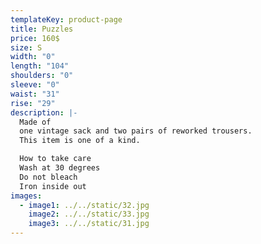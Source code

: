 ```yaml
---
templateKey: product-page
title: Puzzles
price: 160$
size: S
width: "0"
length: "104"
shoulders: "0"
sleeve: "0"
waist: "31"
rise: "29"
description: |-
  Made of
  one vintage sack and two pairs of reworked trousers.
  This item is one of a kind. 

  How to take care
  Wash at 30 degrees
  Do not bleach
  Iron inside out
images:
  - image1: ../../static/32.jpg
    image2: ../../static/33.jpg
    image3: ../../static/31.jpg
---
```


